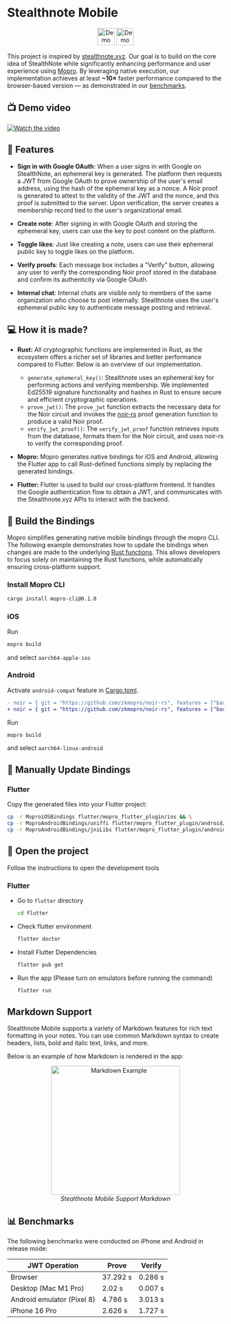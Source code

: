 # Stealthnote Mobile

<p align="center">
<a href="https://testflight.apple.com/join/8hqYwe8C"><img src="https://developer.apple.com/assets/elements/badges/download-on-the-app-store.svg"
alt="Demo of the Nextcloud iOS files app"
height="40"></a>
<a href="https://drive.google.com/file/d/1IMsH0fBpaLGkFgFX0oqnlS6LQk3WCr3t/view?usp=sharing"><img src="https://i.imgur.com/kct14sr.png"
alt="Demo of the Nextcloud iOS files app"
height="40"></a>
</p>

This project is inspired by [stealthnote.xyz](https://stealthnote.xyz). Our goal is to build on the core idea of StealthNote while significantly enhancing performance and user experience using [Mopro](https://zkmopro.org). By leveraging native execution, our implementation achieves at least **~10×** faster performance compared to the browser-based version — as demonstrated in our [benchmarks](#-benchmarks).

## 📺 Demo video

[![Watch the video](https://img.youtube.com/vi/ngUAfYgLj0M/maxresdefault.jpg)](https://www.youtube.com/watch?v=ngUAfYgLj0Ms)

## 🎯 Features

-   **Sign in with Google OAuth**: When a user signs in with Google on StealthNote, an ephemeral key is generated. The platform then requests a JWT from Google OAuth to prove ownership of the user's email address, using the hash of the ephemeral key as a nonce. A Noir proof is generated to attest to the validity of the JWT and the nonce, and this proof is submitted to the server. Upon verification, the server creates a membership record tied to the user's organizational email.

-   **Create note**: After signing in with Google OAuth and storing the ephemeral key, users can use the key to post content on the platform.

-   **Toggle likes**: Just like creating a note, users can use their ephemeral public key to toggle likes on the platform.

-   **Verify proofs**: Each message box includes a "Verify" button, allowing any user to verify the corresponding Noir proof stored in the database and confirm its authenticity via Google OAuth.

-   **Internal chat**: Internal chats are visible only to members of the same organization who choose to post internally. Stealthnote uses the user's ephemeral public key to authenticate message posting and retrieval.

## 💻 How it is made?

-   **Rust:** All cryptographic functions are implemented in Rust, as the ecosystem offers a richer set of libraries and better performance compared to Flutter. Below is an overview of our implementation.

    -   `generate_ephemeral_key()`: Stealthnote uses an ephemeral key for performing actions and verifying membership. We implemented Ed25519 signature functionality and hashes in Rust to ensure secure and efficient cryptographic operations.
    -   `prove_jwt()`: The `prove_jwt` function extracts the necessary data for the Noir circuit and invokes the [noir-rs](https://github.com/zkmopro/noir-rs) proof generation function to produce a valid Noir proof.
    -   `verify_jwt_proof()`: The `verify_jwt_proof` function retrieves inputs from the database, formats them for the Noir circuit, and uses noir-rs to verify the corresponding proof.

-   **Mopro:** Mopro generates native bindings for iOS and Android, allowing the Flutter app to call Rust-defined functions simply by replacing the generated bindings.
-   **Flutter:** Flutter is used to build our cross-platform frontend. It handles the Google authentication flow to obtain a JWT, and communicates with the Stealthnote.xyz APIs to interact with the backend.

## 🔧 Build the Bindings

Mopro simplifies generating native mobile bindings through the mopro CLI. The following example demonstrates how to update the bindings when changes are made to the underlying [Rust functions](./src/lib.rs). This allows developers to focus solely on maintaining the Rust functions, while automatically ensuring cross-platform support.

### Install Mopro CLI

```sh
cargo install mopro-cli@0.1.0
```

### iOS

Run

```sh
mopro build
```

and select `aarch64-apple-ios`

### Android

Activate `android-compat` feature in [Cargo.toml](./Cargo.toml).

```diff
- noir = { git = "https://github.com/zkmopro/noir-rs", features = ["barretenberg"] }
+ noir = { git = "https://github.com/zkmopro/noir-rs", features = ["barretenberg", "android-compat"] }
```

Run

```sh
mopro build
```

and select `aarch64-linux-android`

## 🔄 Manually Update Bindings

### Flutter

Copy the generated files into your Flutter project:

```sh
cp -r MoproiOSBindings flutter/mopro_flutter_plugin/ios && \
cp -r MoproAndroidBindings/uniffi flutter/mopro_flutter_plugin/android/src/main/kotlin && \
cp -r MoproAndroidBindings/jniLibs flutter/mopro_flutter_plugin/android/src/main
```

## 📂 Open the project

Follow the instructions to open the development tools

### Flutter

-   Go to `flutter` directory

    ```sh
    cd flutter
    ```

-   Check flutter environment

    ```sh
    flutter doctor
    ```

-   Install Flutter Dependencies

    ```sh
    flutter pub get
    ```

-   Run the app (Please turn on emulators before running the command)
    ```sh
    flutter run
    ```

## Markdown Support

Stealthnote Mobile supports a variety of Markdown features for rich text formatting in your notes. You can use common Markdown syntax to create headers, lists, bold and italic text, links, and more.

Below is an example of how Markdown is rendered in the app:

<p align="center">
 <a href="https://i.imgur.com/vcfzPmT.png"><img src="https://i.imgur.com/vcfzPmT.png" alt="Markdown Example" width="300"/></a>
    <br>
    <em>Stealthnote Mobile Support Markdown</em>
</p>

## 📊 Benchmarks

The following benchmarks were conducted on iPhone and Android in release mode:

| JWT Operation              | Prove    | Verify  |
| -------------------------- | -------- | ------- |
| Browser                    | 37.292 s | 0.286 s |
| Desktop (Mac M1 Pro)       | 2.02 s   | 0.007 s |
| Android emulator (Pixel 8) | 4.786 s  | 3.013 s |
| iPhone 16 Pro              | 2.626 s  | 1.727 s |
